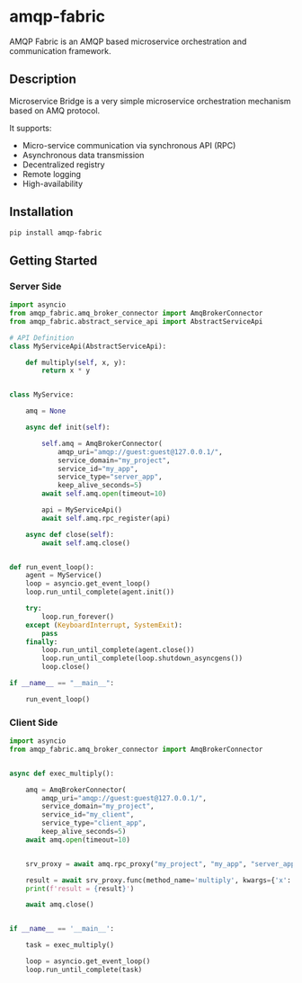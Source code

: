 # amqp-fabric

AMQP Fabric is an AMQP based microservice orchestration and communication framework.

## Description

Microservice Bridge is a very simple microservice orchestration mechanism based on AMQ protocol.

It supports:

* Micro-service communication via synchronous API (RPC)
* Asynchronous data transmission
* Decentralized registry
* Remote logging
* High-availability

## Installation

```bash
pip install amqp-fabric
```

## Getting Started


### Server Side


```python
import asyncio
from amqp_fabric.amq_broker_connector import AmqBrokerConnector
from amqp_fabric.abstract_service_api import AbstractServiceApi

# API Definition
class MyServiceApi(AbstractServiceApi):

    def multiply(self, x, y):
        return x * y


class MyService:

    amq = None

    async def init(self):

        self.amq = AmqBrokerConnector(
            amqp_uri="amqp://guest:guest@127.0.0.1/",
            service_domain="my_project",
            service_id="my_app",
            service_type="server_app",
            keep_alive_seconds=5)
        await self.amq.open(timeout=10)

        api = MyServiceApi()
        await self.amq.rpc_register(api)

    async def close(self):
        await self.amq.close()


def run_event_loop():
    agent = MyService()
    loop = asyncio.get_event_loop()
    loop.run_until_complete(agent.init())

    try:
        loop.run_forever()
    except (KeyboardInterrupt, SystemExit):
        pass
    finally:
        loop.run_until_complete(agent.close())
        loop.run_until_complete(loop.shutdown_asyncgens())
        loop.close()

if __name__ == "__main__":

    run_event_loop()
```


### Client Side


```python
import asyncio
from amqp_fabric.amq_broker_connector import AmqBrokerConnector


async def exec_multiply():

    amq = AmqBrokerConnector(
        amqp_uri="amqp://guest:guest@127.0.0.1/",
        service_domain="my_project",
        service_id="my_client",
        service_type="client_app",
        keep_alive_seconds=5)
    await amq.open(timeout=10)


    srv_proxy = await amq.rpc_proxy("my_project", "my_app", "server_app")

    result = await srv_proxy.func(method_name='multiply', kwargs={'x': 5, 'y': 7}, expiration=3)
    print(f'result = {result}')

    await amq.close()


if __name__ == '__main__':

    task = exec_multiply()

    loop = asyncio.get_event_loop()
    loop.run_until_complete(task)

```
